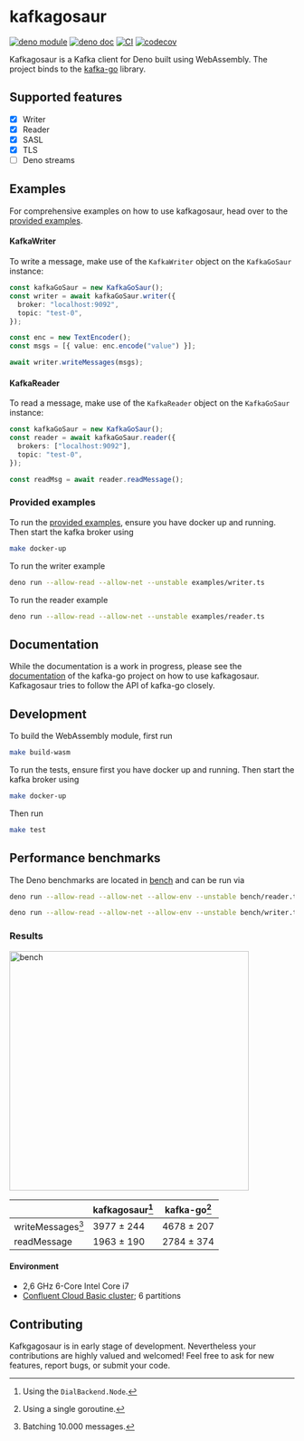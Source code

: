# kafkagosaur

[![deno module](https://shield.deno.dev/x/kafkagosaur)](https://deno.land/x/kafkagosaur)
[![deno doc](https://doc.deno.land/badge.svg)](https://doc.deno.land/https/deno.land/x/kafkagosaur/mod.ts)
[![CI](https://github.com/arjun-1/kafkagosaur/actions/workflows/CI.yaml/badge.svg)](https://github.com/arjun-1/kafkagosaur/actions/workflows/CI.yaml)
[![codecov](https://codecov.io/gh/arjun-1/kafkagosaur/branch/master/graph/badge.svg)](https://codecov.io/gh/arjun-1/kafkagosaur)

Kafkagosaur is a Kafka client for Deno built using WebAssembly. The project
binds to the [kafka-go](https://github.com/segmentio/kafka-go) library.

## Supported features

- [x] Writer
- [x] Reader
- [x] SASL
- [x] TLS
- [ ] Deno streams

## Examples

For comprehensive examples on how to use kafkagosaur, head over to the
[provided examples](#provided-examples).

#### KafkaWriter

To write a message, make use of the `KafkaWriter` object on the `KafkaGoSaur`
instance:

```typescript
const kafkaGoSaur = new KafkaGoSaur();
const writer = await kafkaGoSaur.writer({
  broker: "localhost:9092",
  topic: "test-0",
});

const enc = new TextEncoder();
const msgs = [{ value: enc.encode("value") }];

await writer.writeMessages(msgs);
```

#### KafkaReader

To read a message, make use of the `KafkaReader` object on the `KafkaGoSaur`
instance:

```typescript
const kafkaGoSaur = new KafkaGoSaur();
const reader = await kafkaGoSaur.reader({
  brokers: ["localhost:9092"],
  topic: "test-0",
});

const readMsg = await reader.readMessage();
```

### Provided examples

To run the [provided examples](examples), ensure you have docker up and running.
Then start the kafka broker using

```bash
make docker-up
```

To run the writer example

```bash
deno run --allow-read --allow-net --unstable examples/writer.ts
```

To run the reader example

```bash
deno run --allow-read --allow-net --unstable examples/reader.ts
```

## Documentation

While the documentation is a work in progress, please see the
[documentation](https://github.com/segmentio/kafka-go/blob/main/README.md) of
the kafka-go project on how to use kafkagosaur. Kafkagosaur tries to follow the
API of kafka-go closely.

## Development

To build the WebAssembly module, first run

```bash
make build-wasm
```

To run the tests, ensure first you have docker up and running. Then start the
kafka broker using

```bash
make docker-up
```

Then run

```bash
make test
```

## Performance benchmarks

The Deno benchmarks are located in [bench](bench) and can be run via

```bash
deno run --allow-read --allow-net --allow-env --unstable bench/reader.ts
```

```bash
deno run --allow-read --allow-net --allow-env --unstable bench/writer.ts
```

### Results

<img width="423" alt="bench" src="https://user-images.githubusercontent.com/8102654/152859490-81464138-56ff-43d2-92db-7727458a561b.png">

|                   | kafkagosaur[^3] | kafka-go[^2] |
| ----------------- | --------------- | ------------ |
| writeMessages[^1] | 3977 ± 244      | 4678 ± 207   |
| readMessage       | 1963 ± 190      | 2784 ± 374   |

[^1]: Batching 10.000 messages.

[^2]: Using a single goroutine.

[^3]: Using the `DialBackend.Node`.

#### Environment

- 2,6 GHz 6-Core Intel Core i7
- [Confluent Cloud Basic cluster](https://docs.confluent.io/cloud/current/clusters/cluster-types.html#basic-clusters);
  6 partitions

## Contributing

Kafkgagosaur is in early stage of development. Nevertheless your contributions
are highly valued and welcomed! Feel free to ask for new features, report bugs,
or submit your code.
